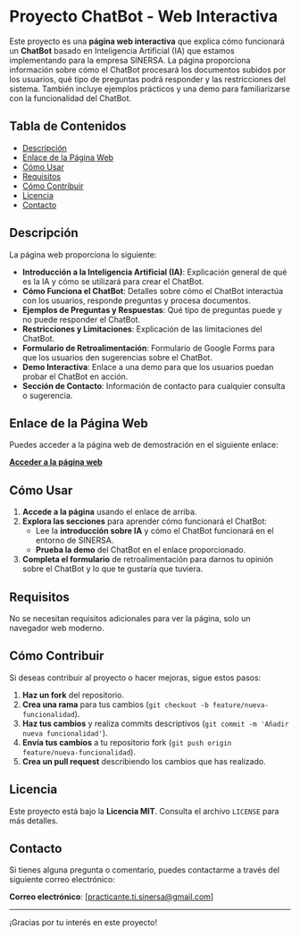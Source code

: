 # Proyecto ChatBot - Web Interactiva

Este proyecto es una **página web interactiva** que explica cómo funcionará un **ChatBot** basado en Inteligencia Artificial (IA) que estamos implementando para la empresa SINERSA. La página proporciona información sobre cómo el ChatBot procesará los documentos subidos por los usuarios, qué tipo de preguntas podrá responder y las restricciones del sistema. También incluye ejemplos prácticos y una demo para familiarizarse con la funcionalidad del ChatBot.

## Tabla de Contenidos

- [Descripción](#descripción)
- [Enlace de la Página Web](#enlace-de-la-página-web)
- [Cómo Usar](#cómo-usar)
- [Requisitos](#requisitos)
- [Cómo Contribuir](#cómo-contribuir)
- [Licencia](#licencia)
- [Contacto](#contacto)

## Descripción

La página web proporciona lo siguiente:

- **Introducción a la Inteligencia Artificial (IA)**: Explicación general de qué es la IA y cómo se utilizará para crear el ChatBot.
- **Cómo Funciona el ChatBot**: Detalles sobre cómo el ChatBot interactúa con los usuarios, responde preguntas y procesa documentos.
- **Ejemplos de Preguntas y Respuestas**: Qué tipo de preguntas puede y no puede responder el ChatBot.
- **Restricciones y Limitaciones**: Explicación de las limitaciones del ChatBot.
- **Formulario de Retroalimentación**: Formulario de Google Forms para que los usuarios den sugerencias sobre el ChatBot.
- **Demo Interactiva**: Enlace a una demo para que los usuarios puedan probar el ChatBot en acción.
- **Sección de Contacto**: Información de contacto para cualquier consulta o sugerencia.

## Enlace de la Página Web

Puedes acceder a la página web de demostración en el siguiente enlace:

[**Acceder a la página web**](https://practicantetisinersa.github.io/web_chatbotsinersa/)

## Cómo Usar

1. **Accede a la página** usando el enlace de arriba.
2. **Explora las secciones** para aprender cómo funcionará el ChatBot:
   - Lee la **introducción sobre IA** y cómo el ChatBot funcionará en el entorno de SINERSA.
   - **Prueba la demo** del ChatBot en el enlace proporcionado.
3. **Completa el formulario** de retroalimentación para darnos tu opinión sobre el ChatBot y lo que te gustaría que tuviera.

## Requisitos

No se necesitan requisitos adicionales para ver la página, solo un navegador web moderno.

## Cómo Contribuir

Si deseas contribuir al proyecto o hacer mejoras, sigue estos pasos:

1. **Haz un fork** del repositorio.
2. **Crea una rama** para tus cambios (`git checkout -b feature/nueva-funcionalidad`).
3. **Haz tus cambios** y realiza commits descriptivos (`git commit -m 'Añadir nueva funcionalidad'`).
4. **Envía tus cambios** a tu repositorio fork (`git push origin feature/nueva-funcionalidad`).
5. **Crea un pull request** describiendo los cambios que has realizado.

## Licencia

Este proyecto está bajo la **Licencia MIT**. Consulta el archivo `LICENSE` para más detalles.

## Contacto

Si tienes alguna pregunta o comentario, puedes contactarme a través del siguiente correo electrónico:

**Correo electrónico**: [practicante.ti.sinersa@gmail.com]

---

¡Gracias por tu interés en este proyecto!